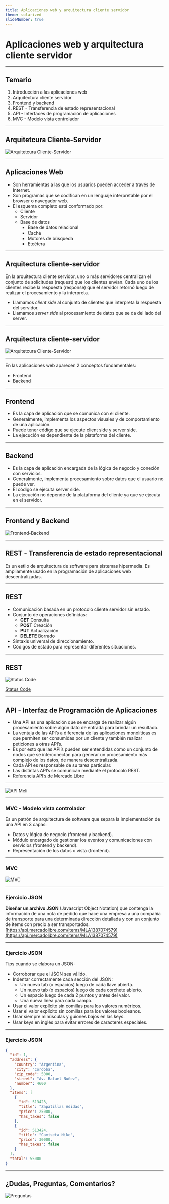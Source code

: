 ```yaml
---
title: Aplicaciones web y arquitectura cliente servidor
theme: solarized
slideNumber: true
---
```


# Aplicaciones web y arquitectura cliente servidor

---

## Temario

1. Introducción a las aplicaciones web
2. Arquitectura cliente servidor
3. Frontend y backend
4. REST - Transferencia de estado representacional
5. API - Interfaces de programación de aplicaciones
6. MVC - Modelo vista controlador

---

## Arquitetcura Cliente-Servidor

![Arquitetcura Cliente-Servidor](images/cliente-servidor/modelo-cliente-servidor.png)

---

## Aplicaciones Web

<!-- .slide: style="font-size: 0.85em" -->

- Son herramientas a las que los usuarios pueden acceder a través de Internet.
- Son programas que se codifican en un lenguaje interpretable por el browser o navegador web.
- El esquema completo está conformado por:
  - Cliente
  - Servidor
  - Base de datos
    - Base de datos relacional
    - Caché
    - Motores de búsqueda
    - Etcétera

---

## Arquitectura cliente-servidor

En la arquitectura cliente servidor, uno o más servidores centralizan el conjunto de solicitudes (request) que los clientes envían.
Cada uno de los clientes recibe la respuesta (response) que el servidor retornó luego de realizar el procesamiento y la interpreta.

- Llamamos _client side_ al conjunto de clientes que interpreta la respuesta del servidor.
- Llamamos _server side_ al procesamiento de datos que se da del lado del server.

---

## Arquitectura cliente-servidor

![Arquitetcura Cliente-Servidor](images/cliente-servidor/arq-cliente-servidor.png)

---

En las aplicaciones web aparecen 2 conceptos fundamentales:

- Frontend
- Backend

---

## Frontend

- Es la capa de aplicación que se comunica con el cliente.
- Generalmente, implementa los aspectos visuales y de comportamiento de una aplicación.
- Puede tener código que se ejecute client side y server side.
- La ejecución es dependiente de la plataforma del cliente.

---

## Backend

- Es la capa de aplicación encargada de la lógica de negocio y conexión con servicios.
- Generalmente, implementa procesamiento sobre datos que el usuario no puede ver.
- El código se ejecuta server side.
- La ejecución no depende de la plataforma del cliente ya que se ejecuta en el servidor.

---

## Frontend y Backend

![Frontend-Backend](images/cliente-servidor/front-back.png)

---

## REST - Transferencia de estado representacional

Es un estilo de arquitectura de software para sistemas hipermedia.
Es ampliamente usado en la programación de aplicaciones web descentralizadas.

---

## REST

- Comunicación basada en un protocolo cliente servidor sin estado.
- Conjunto de operaciones definidas:
  - **GET** Consulta
  - **POST** Creación
  - **PUT** Actualización
  - **DELETE** Borrado
- Sintaxis universal de direccionamiento.
- Códigos de estado para representar diferentes situaciones.

---

## REST

![Status Code](images/cliente-servidor/status-code.png)

[Status Code](https://cheatography.com/kstep/cheat-sheets/http-status-codes/#google_vignette)

---

## API - Interfaz de Programación de Aplicaciones

<!-- .slide: style="font-size: 0.80em" -->

- Una API es una aplicación que se encarga de realizar algún procesamiento sobre algún dato de entrada para brindar un resultado.
- La ventaja de las API’s a diferencia de las aplicaciones monolíticas es que permiten ser consumidas por un cliente y también realizar peticiones a otras API’s.
- Es por esto que las API’s pueden ser entendidas como un conjunto de nodos que se interconectan para generar un procesamiento más complejo de los datos, de manera descentralizada.
- Cada API es responsable de su tarea particular.
- Las distintas API’s se comunican mediante el protocolo REST.
- [Referencia API’s de Mercado Libre](https://developers.mercadolibre.com.ar/)

---

![API Meli](images/cliente-servidor/api-meli.png)

---

### MVC - Modelo vista controlador

Es un patrón de arquitectura de software que separa la implementación de una API en 3 capas:

- Datos y lógica de negocio (frontend y backend).
- Módulo encargado de gestionar los eventos y comunicaciones con servicios (frontend y backend).
- Representación de los datos o vista (frontend).

---

### MVC

![MVC](images/cliente-servidor/mvc.png)

---

### Ejercicio JSON

**Diseñar un archivo JSON** (Javascript Object Notation) que contenga la información de una nota de pedido que hace una empresa a una compañía de transporte para una determinada dirección detallada y con un conjunto de ítems con precio a ser transportados. [https://api.mercadolibre.com/items/MLA1387074579](https://api.mercadolibre.com/items/MLA1387074579)

---

### Ejercicio JSON

<!-- .slide: style="font-size: 0.85em" -->

Tips cuando se elabora un JSON:

- Corroborar que el JSON sea válido.
- Indentar correctamente cada sección del JSON:
  - Un nuevo tab (o espacios) luego de cada llave abierta.
  - Un nuevo tab (o espacios) luego de cada corchete abierto.
  - Un espacio luego de cada 2 puntos y antes del valor.
  - Una nueva línea para cada campo.
- Usar el valor explícito sin comillas para los valores numéricos.
- Usar el valor explícito sin comillas para los valores booleanos.
- Usar siempre minúsculas y guiones bajos en las keys.
- Usar keys en inglés para evitar errores de caracteres especiales.

---

### Ejercicio JSON

```json
{
  "id": 1,
  "address": {
    "country": "Argentina",
    "city": "Cordoba",
    "zip_code": 5000,
    "street": "Av. Rafael Nuñez",
    "number": 4600
  },
  "items": [
    {
      "id": 513423,
      "title": "Zapatillas Adidas",
      "price": 25000,
      "has_taxes": false
    },
    {
      "id": 513424,
      "title": "Camiseta Nike",
      "price": 30000,
      "has_taxes": false
    }
  ],
  "total": 55000
}
```

---

## ¿Dudas, Preguntas, Comentarios?

![Preguntas](images/pregunta.gif)
